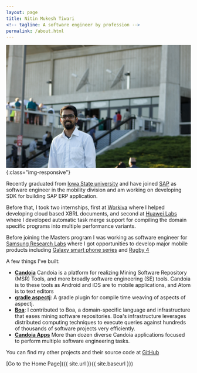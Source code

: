 ```yaml
---
layout: page
title: Nitin Mukesh Tiwari
<!-- tagline: A software engineer by profession -->
permalink: /about.html
---
```

![nmtiwari](me.jpg){:class="img-responsive"}

Recently graduated from [Iowa State university](http://www.iastate.edu/) and have joined [SAP](https://www.sap.com/corporate/en.html) as software engineer in the mobility division and am working on developing SDK for building SAP ERP application.

Before that, I took two internships, first at [Workiva](https://www.workiva.com) where I helped developing cloud based XBRL documents,
 and second at [Huawei Labs](http://www.huawei.com/us/) where I developed automatic task merge support for compiling the domain specific
programs into multiple performance variants.

Before joining the Masters program I was working as software engineer for [Samsung Research Labs](https://samsung.com/about) where I got opportunities to develop major mobile products including [Galaxy smart phone series](http://www.samsung.com/us/mobile/phones/)
  and [Rugby 4](http://www.samsung.com/us/mobile/phones/all-other-phones/samsung-rugby-4-at-t-flip-phone-sm-b780azkaatt/)


A few things I’ve built:

  * **[Candoia](http://candoia.org)** Candoia is a platform for realizing Mining Software Repository (MSR) Tools, and more broadly software engineering (SE) tools. Candoia is to these tools as Android and iOS are to mobile applications, and Atom is to text editors
  * **[gradle aspectj](https://plugins.gradle.org/plugin/aspectj.gradle)**: A gradle plugin for compile time weaving of aspects of aspectj.
  * **[Boa](https://github.com/boalang/compiler)**: I contributed to Boa, a domain-specific language and infrastructure that eases mining software repositories. Boa's infrastructure leverages distributed computing techniques to execute queries against hundreds of thousands of software projects very efficiently.
  * **[Candoia Apps](https://github.com/candoia)** More than dozen diverse Candoia applications focused to perform multiple software engineering tasks.


You can find my other projects and their source code at [GitHub](https://github.com/nmtiwari/)


[Go to the Home Page]({{ site.url }}{{ site.baseurl }})
